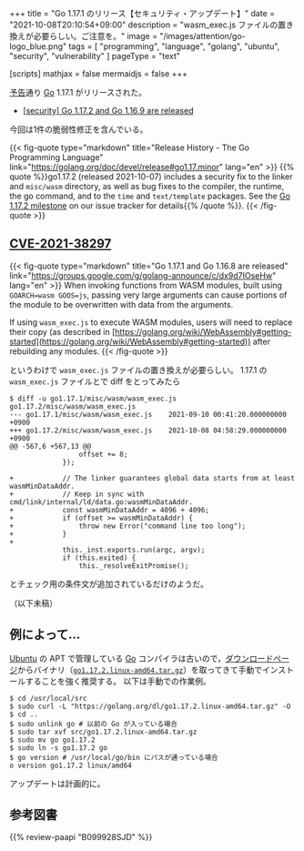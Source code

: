 +++
title = "Go 1.17.1 のリリース【セキュリティ・アップデート】"
date =  "2021-10-08T20:10:54+09:00"
description = "wasm_exec.js ファイルの置き換えが必要らしい。ご注意を。"
image = "/images/attention/go-logo_blue.png"
tags  = [ "programming", "language", "golang", "ubuntu", "security", "vulnerability" ]
pageType = "text"

[scripts]
  mathjax = false
  mermaidjs = false
+++

[予告](https://groups.google.com/g/golang-announce/c/7efr4VBoZIw "[security] Go 1.17.2 and Go 1.16.9 pre-announcement")通り [Go] 1.17.1 がリリースされた。

- [[security] Go 1.17.2 and Go 1.16.9 are released](https://groups.google.com/g/golang-announce/c/AEBu9j7yj5A)

今回は1件の脆弱性修正を含んでいる。

{{< fig-quote type="markdown" title="Release History - The Go Programming Language" link="https://golang.org/doc/devel/release#go1.17.minor" lang="en" >}}
{{% quote %}}go1.17.2 (released 2021-10-07) includes a security fix to the linker and `misc/wasm` directory, as well as bug fixes to the compiler, the runtime, the go command, and to the `time` and `text/template` packages. See the [Go 1.17.2 milestone](https://github.com/golang/go/issues?q=milestone%3AGo1.17.2+label%3ACherryPickApproved) on our issue tracker for details{{% /quote %}}.
{{< /fig-quote >}}

## [CVE-2021-38297]

{{< fig-quote type="markdown" title="Go 1.17.1 and Go 1.16.8 are released" link="https://groups.google.com/g/golang-announce/c/dx9d7IOseHw" lang="en" >}}
When invoking functions from WASM modules, built using `GOARCH=wasm GOOS=js`, passing very large arguments can cause portions of the module to be overwritten with data from the arguments.

If using `wasm_exec.js` to execute WASM modules, users will need to replace their copy (as described in [https://golang.org/wiki/WebAssembly#getting-started](https://golang.org/wiki/WebAssembly#getting-started)) after rebuilding any modules.
{{< /fig-quote >}}

というわけで `wasm_exec.js` ファイルの置き換えが必要らしい。
1.17.1 の `wasm_exec.js` ファイルとで diff をとってみたら

```text {hl_lines=["8-14"]}
$ diff -u go1.17.1/misc/wasm/wasm_exec.js go1.17.2/misc/wasm/wasm_exec.js
--- go1.17.1/misc/wasm/wasm_exec.js    2021-09-10 00:41:20.000000000 +0900
+++ go1.17.2/misc/wasm/wasm_exec.js    2021-10-08 04:58:29.000000000 +0900
@@ -567,6 +567,13 @@
                 offset += 8;
             });
 
+            // The linker guarantees global data starts from at least wasmMinDataAddr.
+            // Keep in sync with cmd/link/internal/ld/data.go:wasmMinDataAddr.
+            const wasmMinDataAddr = 4096 + 4096;
+            if (offset >= wasmMinDataAddr) {
+                throw new Error("command line too long");
+            }
+
             this._inst.exports.run(argc, argv);
             if (this.exited) {
                 this._resolveExitPromise();
```

とチェック用の条件文が追加されているだけのようだ。

（以下未稿）

## 例によって...

[Ubuntu] の APT で管理している [Go] コンパイラは古いので，[ダウンロードページ](https://golang.org/dl/ "Downloads - The Go Programming Language")からバイナリ（[`go1.17.2.linux-amd64.tar.gz`](https://golang.org/dl/go1.17.2.linux-amd64.tar.gz)）を取ってきて手動でインストールすることを強く推奨する。
以下は手動での作業例。

```text
$ cd /usr/local/src
$ sudo curl -L "https://golang.org/dl/go1.17.2.linux-amd64.tar.gz" -O
$ cd ..
$ sudo unlink go # 以前の Go が入っている場合
$ sudo tar xvf src/go1.17.2.linux-amd64.tar.gz
$ sudo mv go go1.17.2
$ sudo ln -s go1.17.2 go
$ go version # /usr/local/go/bin にパスが通っている場合
o version go1.17.2 linux/amd64
```

アップデートは計画的に。

[Go]: https://golang.org/ "The Go Programming Language"
[Ubuntu]: https://www.ubuntu.com/ "The leading operating system for PCs, IoT devices, servers and the cloud | Ubuntu"
[CVE-2021-38297]: https://nvd.nist.gov/vuln/detail/CVE-2021-38297

## 参考図書

{{% review-paapi "B099928SJD" %}} <!-- プログラミング言語Go -->
